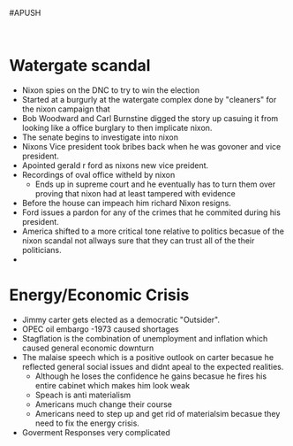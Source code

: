 #APUSH
&emsp;

&emsp;

# Watergate scandal
- Nixon spies on the DNC to try to win the election
- Started at a burgurly at the watergate complex done by "cleaners" for the nixon campaign that 
- Bob Woodward and Carl Burnstine digged the story up casuing it from looking like a office burglary to then implicate nixon.
- The senate begins to investigate into nixon
- Nixons Vice president took bribes back when he was govoner and vice president.
- Apointed gerald r ford as nixons new vice preident.
- Recordings of oval office witheld by nixon
	- Ends up in supreme court and he eventually has to turn them over proving that nixon had at least tampered with evidence
- Before the house can impeach him richard Nixon resigns.
- Ford issues a pardon for any of the crimes that he commited during his president.
- America shifted to a more critical tone relative to politics becasue of the nixon scandal not allways sure that they can trust all of the their politicians.
- 
# Energy/Economic Crisis
- Jimmy carter gets elected as a democratic "Outsider".
- OPEC oil embargo -1973 caused shortages
- Stagflation is the combination of unemployment and inflation which caused general economic downturn
- The malaise speech which is a positive outlook on carter becasue he reflected general social issues and didnt apeal to the expected realities.
	- Although he loses the confidence he gains becasue he fires his entire cabinet which makes him look weak
	- Speach is anti materialism
	- Americans much change their course
	- Americans need to step up and get rid of materialsim becasue they need to fix the energy crisis.
- Goverment Responses very complicated





